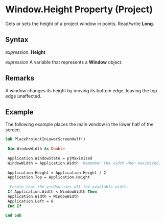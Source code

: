 
# Window.Height Property (Project)

Gets or sets the height of a project window in points. Read/write  **Long**.


## Syntax

 _expression_. **Height**

 _expression_ A variable that represents a **Window** object.


## Remarks

A window changes its height by moving its bottom edge, leaving the top edge unaffected.


## Example

The following example places the main window in the lower half of the screen.


```vb
Sub PlaceProjectInLowerScreenHalf() 
 
 Dim WindowWidth As Double 
 
 Application.WindowState = pjMaximized 
 WindowWidth = Application.Width 'Remember the width when maximized. 
 
 Application.Height = Application.Height / 2 
 Application.Top = Application.Height 
 
 'Ensure that the window uses all the available width. 
 If Application.Width < WindowWidth Then 
 Application.Width = WindowWidth 
 Application.Left = 0 
 End If 
 
End Sub
```

